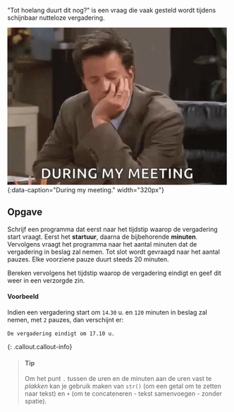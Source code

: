 "Tot hoelang duurt dit nog?" is een vraag die vaak gesteld wordt tijdens schijnbaar nutteloze vergadering.

![During my meeting.](media/meeting.gif "During my meeting."){:data-caption="During my meeting." width="320px"}

## Opgave
Schrijf een programma dat eerst naar het tijdstip waarop de vergadering start vraagt. Eerst het **startuur**, daarna de bijbehorende **minuten**.
Vervolgens vraagt het programma naar het aantal minuten dat de vergadering in beslag zal nemen. Tot slot wordt gevraagd naar het aantal pauzes. Elke voorziene pauze duurt steeds 20 minuten.

Bereken vervolgens het tijdstip waarop de vergadering eindigt en geef dit weer in een verzorgde zin.

#### Voorbeeld
Indien een vergadering start om `14`.`30` u. en `120` minuten in beslag zal nemen, met `2` pauzes, dan verschijnt er:

```
De vergadering eindigt om 17.10 u.
```

{: .callout.callout-info}
> #### Tip
> Om het punt `.` tussen de uren en de minuten aan de uren vast te *plakken* kan je gebruik maken van `str()` (om een getal om te zetten naar tekst) en `+` (om te concateneren - tekst samenvoegen - zonder spatie).
